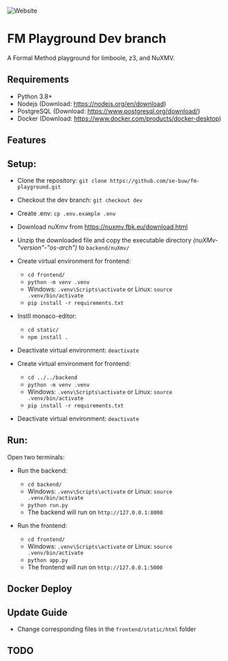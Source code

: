 ![Website](https://img.shields.io/website?url=https%3A%2F%2Fplay.formal-methods.net%2F&link=https%3A%2F%2Fplay.formal-methods.net%2F)

# FM Playground Dev branch 
A Formal Method playground for limboole, z3, and NuXMV.

## Requirements
- Python 3.8+
- Nodejs (Download: https://nodejs.org/en/download)
- PostgreSQL (Download: https://www.postgresql.org/download/)
- Docker (Download: https://www.docker.com/products/docker-desktop)

## Features

## Setup:
- Clone the repository: `git clone https://github.com/se-buw/fm-playground.git`
- Checkout the dev branch: `git checkout dev`
- Create .env: `cp .env.example .env`
- Download nuXmv from https://nuxmv.fbk.eu/download.html
- Unzip the downloaded file and copy the executable directory *(nuXMv-"version"-"os-arch")* to `backend/nuXmv/`
- Create virtual environment for frontend: 
  - `cd frontend/`
  - `python -m venv .venv`
  - Windows: `.venv\Scripts\activate` or Linux: `source .venv/bin/activate`
  - `pip install -r requirements.txt`

- Instll monaco-editor:  
  - `cd static/` 
  - `npm install .`

- Deactivate virtual environment: `deactivate`

- Create virtual environment for frontend:  
  - `cd ../../backend`
  - `python -m venv .venv`
  - Windows: `.venv\Scripts\activate` or Linux: `source .venv/bin/activate`
  - `pip install -r requirements.txt`

- Deactivate virtual environment: `deactivate`

## Run:
Open two terminals:
- Run the backend: 
  - `cd backend/`
  - Windows: `.venv\Scripts\activate` or Linux: `source .venv/bin/activate`
  - `python run.py`
  - The backend will run on `http://127.0.0.1:8000`

- Run the frontend: 
  - `cd frontend/`
  - Windows: `.venv\Scripts\activate` or Linux: `source .venv/bin/activate`
  - `python app.py`
  - The frontend will run on `http://127.0.0.1:5000`

## Docker Deploy

## Update Guide
- Change corresponding files in the `frontend/static/html` folder

## TODO
